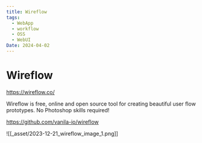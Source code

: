 ```yaml
---
title: Wireflow
tags:
  - WebApp
  - workflow
  - OSS
  - WebUI
Date: 2024-04-02
---
```

# Wireflow

https://wireflow.co/

Wireflow is free, online and open source tool for creating beautiful user flow prototypes. No Photoshop skills required!

https://github.com/vanila-io/wireflow

![[_asset/2023-12-21_wireflow_image_1.png]]